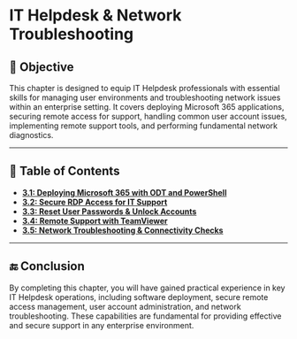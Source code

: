 # IT Helpdesk & Network Troubleshooting

## 🎯 Objective

This chapter is designed to equip IT Helpdesk professionals with essential skills for managing user environments and troubleshooting network issues within an enterprise setting. It covers deploying Microsoft 365 applications, securing remote access for support, handling common user account issues, implementing remote support tools, and performing fundamental network diagnostics.

---

## 📘 Table of Contents

* **[3.1: Deploying Microsoft 365 with ODT and PowerShell](https://github.com/AliChoukatli/CyberShield-Enterprise/blob/main/03_IT_Helpdesk_%26_Network_Troubleshooting/Documentation/Office_Deployment.md)**
* **[3.2: Secure RDP Access for IT Support](https://github.com/AliChoukatli/CyberShield-Enterprise/blob/main/03_IT_Helpdesk_%26_Network_Troubleshooting/Documentation/RDP_Support.md)**
* **[3.3: Reset User Passwords & Unlock Accounts](https://github.com/AliChoukatli/CyberShield-Enterprise/blob/main/03_IT_Helpdesk_%26_Network_Troubleshooting/Documentation/Reset_User_Password.md)**
* **[3.4: Remote Support with TeamViewer](https://github.com/AliChoukatli/CyberShield-Enterprise/blob/main/03_IT_Helpdesk_%26_Network_Troubleshooting/Documentation/Team_Viewer_Support.md)**
* **[3.5: Network Troubleshooting & Connectivity Checks](https://github.com/AliChoukatli/CyberShield-Enterprise/blob/main/03_IT_Helpdesk_%26_Network_Troubleshooting/Documentation/Troubleshoot_Network_Connectivity.md)**

---

## 🔚 Conclusion

By completing this chapter, you will have gained practical experience in key IT Helpdesk operations, including software deployment, secure remote access management, user account administration, and network troubleshooting. These capabilities are fundamental for providing effective and secure support in any enterprise environment.
